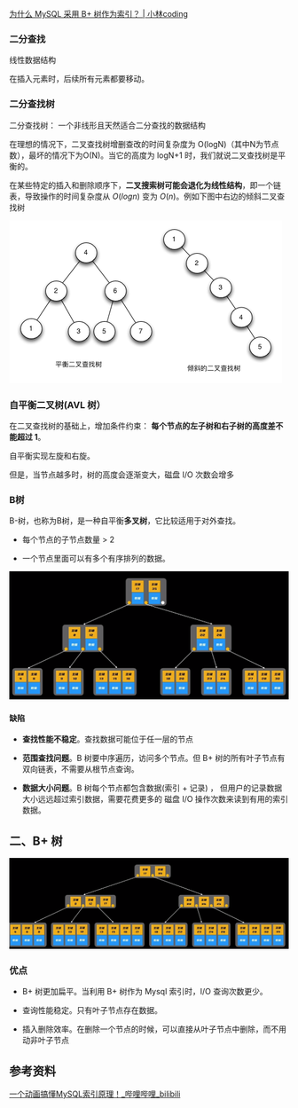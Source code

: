 [为什么 MySQL 采用 B+ 树作为索引？ | 小林coding](https://xiaolincoding.com/mysql/index/why_index_chose_bpuls_tree.html#什么是自平衡二叉树)



### 二分查找

线性数据结构

在插入元素时，后续所有元素都要移动。



### 二分查找树

二分查找树： 一个非线形且天然适合二分查找的数据结构

在理想的情况下，二叉查找树增删查改的时间复杂度为 O(logN)（其中N为节点数），最坏的情况下为O(N)。当它的高度为 logN+1 时，我们就说二叉查找树是平衡的。

在某些特定的插入和删除顺序下，**二叉搜索树可能会退化为线性结构**，即一个链表，导致操作的时间复杂度从 $O(logn)$ 变为 $O(n)$。例如下图中右边的倾斜二叉查找树



![img](images/v2-e64df5b2126506c59bad4604d298d818_720w.webp)



### 自平衡二叉树(AVL 树）

在二叉查找树的基础上，增加条件约束： **每个节点的左子树和右子树的高度差不能超过 1**。

自平衡实现左旋和右旋。



但是，当节点越多时，树的高度会逐渐变大，磁盘 I/O 次数会增多



### B树

B-树，也称为B树，是一种自平衡**多叉树**，它比较适用于对外查找。

- 每个节点的子节点数量 > 2

- 一个节点里面可以有多个有序排列的数据。



![image-20240406213452927](images/image-20240406213452927.png)





#### 缺陷

- **查找性能不稳定**。查找数据可能位于任一层的节点

- **范围查找问题**。B 树要中序遍历，访问多个节点。但 B+ 树的所有叶子节点有双向链表，不需要从根节点查询。
- **数据大小问题**。B 树每个节点都包含数据(索引 + 记录) ， 但用户的记录数据大小远远超过索引数据，需要花费更多的 磁盘 I/O 操作次数来读到有用的索引数据。





## 二、B+ 树

![image-20240406213524783](images/image-20240406213524783.png)



### 优点

- B+ 树更加扁平。当利用 B+ 树作为 Mysql 索引时，I/O 查询次数更少。

- 查询性能稳定。只有叶子节点存在数据。

- 插入删除效率。在删除一个节点的时候，可以直接从叶子节点中删除，而不用动非叶子节点



## 参考资料

[一个动画搞懂MySQL索引原理！_哔哩哔哩_bilibili](https://www.bilibili.com/video/BV1pJ4m1j7Pm/?spm_id_from=333.880.my_history.page.click&vd_source=52cd9a9deff2e511c87ff028e3bb01d2)